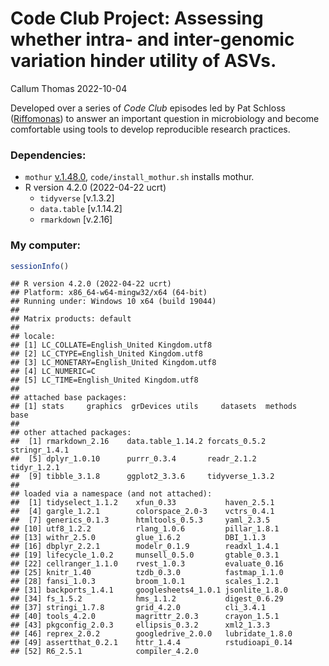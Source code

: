 Code Club Project: Assessing whether intra- and inter-genomic variation
hinder utility of ASVs.
================
Callum Thomas
2022-10-04

Developed over a series of *Code Club* episodes led by Pat Schloss
([Riffomonas](https://www.youtube.com/c/RiffomonasProject)) to answer an
important question in microbiology and become comfortable using tools to
develop reproducible research practices.

### Dependencies:

-   `mothur`
    [v.1.48.0](https://github.com/mothur/mothur/releases/tag/v1.48.0),
    `code/install_mothur.sh` installs mothur.
-   R version 4.2.0 (2022-04-22 ucrt)
    -   `tidyverse` \[v.1.3.2\]
    -   `data.table` \[v.1.14.2\]
    -   `rmarkdown` \[v.2.16\]

### My computer:

``` r
sessionInfo()
```

    ## R version 4.2.0 (2022-04-22 ucrt)
    ## Platform: x86_64-w64-mingw32/x64 (64-bit)
    ## Running under: Windows 10 x64 (build 19044)
    ## 
    ## Matrix products: default
    ## 
    ## locale:
    ## [1] LC_COLLATE=English_United Kingdom.utf8 
    ## [2] LC_CTYPE=English_United Kingdom.utf8   
    ## [3] LC_MONETARY=English_United Kingdom.utf8
    ## [4] LC_NUMERIC=C                           
    ## [5] LC_TIME=English_United Kingdom.utf8    
    ## 
    ## attached base packages:
    ## [1] stats     graphics  grDevices utils     datasets  methods   base     
    ## 
    ## other attached packages:
    ##  [1] rmarkdown_2.16    data.table_1.14.2 forcats_0.5.2     stringr_1.4.1    
    ##  [5] dplyr_1.0.10      purrr_0.3.4       readr_2.1.2       tidyr_1.2.1      
    ##  [9] tibble_3.1.8      ggplot2_3.3.6     tidyverse_1.3.2  
    ## 
    ## loaded via a namespace (and not attached):
    ##  [1] tidyselect_1.1.2    xfun_0.33           haven_2.5.1        
    ##  [4] gargle_1.2.1        colorspace_2.0-3    vctrs_0.4.1        
    ##  [7] generics_0.1.3      htmltools_0.5.3     yaml_2.3.5         
    ## [10] utf8_1.2.2          rlang_1.0.6         pillar_1.8.1       
    ## [13] withr_2.5.0         glue_1.6.2          DBI_1.1.3          
    ## [16] dbplyr_2.2.1        modelr_0.1.9        readxl_1.4.1       
    ## [19] lifecycle_1.0.2     munsell_0.5.0       gtable_0.3.1       
    ## [22] cellranger_1.1.0    rvest_1.0.3         evaluate_0.16      
    ## [25] knitr_1.40          tzdb_0.3.0          fastmap_1.1.0      
    ## [28] fansi_1.0.3         broom_1.0.1         scales_1.2.1       
    ## [31] backports_1.4.1     googlesheets4_1.0.1 jsonlite_1.8.0     
    ## [34] fs_1.5.2            hms_1.1.2           digest_0.6.29      
    ## [37] stringi_1.7.8       grid_4.2.0          cli_3.4.1          
    ## [40] tools_4.2.0         magrittr_2.0.3      crayon_1.5.1       
    ## [43] pkgconfig_2.0.3     ellipsis_0.3.2      xml2_1.3.3         
    ## [46] reprex_2.0.2        googledrive_2.0.0   lubridate_1.8.0    
    ## [49] assertthat_0.2.1    httr_1.4.4          rstudioapi_0.14    
    ## [52] R6_2.5.1            compiler_4.2.0
